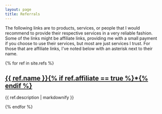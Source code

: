 ```yaml
---
layout: page
title: Referrals
---
```


The following links are to products, services, or people that I would recommend to provide their respective services in a very reliable fashion. Some of the links might be affiliate links, providing me with a small payment if you choose to use their services, but most are just services I trust. For those that are affiliate links, I've noted below with an asterisk next to their name.

{% for ref in site.refs %}
  <h2><a href="{{ ref.url }}">{{ ref.name }}{% if ref.affiliate == true %}*{% endif %}</a></h2>
  <p>{{ ref.description | markdownify }}</p>
{% endfor %}